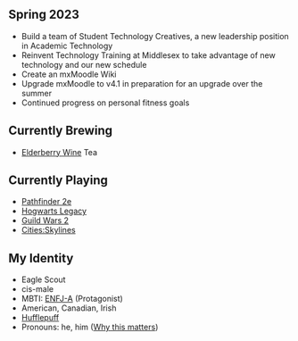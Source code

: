 ## Spring 2023
- Build a team of Student Technology Creatives, a new leadership position in Academic Technology
- Reinvent Technology Training at Middlesex to take advantage of new technology and our new schedule
- Create an mxMoodle Wiki
- Upgrade mxMoodle to v4.1 in preparation for an upgrade over the summer
- Continued progress on personal fitness goals

## Currently Brewing
- [Elderberry Wine](https://www.adagio.com/wellness/elderberry_wine.html) Tea

## Currently Playing
- [Pathfinder 2e](https://paizo.com/)
- [Hogwarts Legacy](https://www.hogwartslegacy.com/)
- [Guild Wars 2](https://www.guildwars2.com/)
- [Cities:Skylines](https://www.paradoxinteractive.com/games/cities-skylines)

## My Identity
- Eagle Scout
- cis-male
- MBTI: [ENFJ-A](https://www.16personalities.com/enfj-personality) \(Protagonist\)
- American, Canadian, Irish
- [Hufflepuff](https://www.wizardingworld.com/collections/hufflepuff)
- Pronouns: he, him
  \([Why this matters](https://www.mypronouns.org/what-and-why)\)
